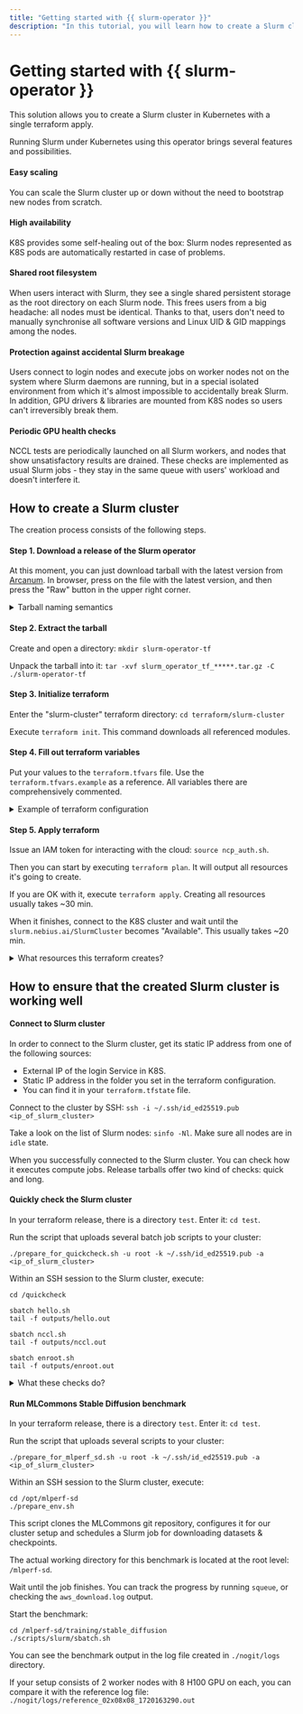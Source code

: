 ```yaml
---
title: "Getting started with {{ slurm-operator }}"
description: "In this tutorial, you will learn how to create a Slurm cluster in Kubernetes with {{ slurm-operator }}."
---
```


# Getting started with {{ slurm-operator }}
This solution allows you to create a Slurm cluster in Kubernetes with a single terraform apply.

Running Slurm under Kubernetes using this operator brings several features and possibilities.

#### Easy scaling
You can scale the Slurm cluster up or down without the need to bootstrap new nodes from scratch.

#### High availability
K8S provides some self-healing out of the box: Slurm nodes represented as K8S pods are automatically restarted in case 
of problems.

#### Shared root filesystem
When users interact with Slurm, they see a single shared persistent storage as the root directory on each Slurm node. 
This frees users from a big headache: all nodes must be identical. Thanks to that, users don't need to manually 
synchronise all software versions and Linux UID & GID mappings among the nodes.

#### Protection against accidental Slurm breakage
Users connect to login nodes and execute jobs on worker nodes not on the system where Slurm daemons are running, but in 
a special isolated environment from which it's almost impossible to accidentally break Slurm. In addition, GPU drivers &
libraries are mounted from K8S nodes so users can't irreversibly break them.

#### Periodic GPU health checks
NCCL tests are periodically launched on all Slurm workers, and nodes that show unsatisfactory results are drained. These
checks are implemented as usual Slurm jobs - they stay in the same queue with users' workload and doesn't interfere it.



## How to create a Slurm cluster
The creation process consists of the following steps.

#### Step 1. Download a release of the Slurm operator
At this moment, you can just download tarball with the latest version from [Arcanum](https://arcanum.nebius.dev/nebo/msp/slurm-service/internal/operator/terraform-releases).
In browser, press on the file with the latest version, and then press the "Raw" button in the upper right corner.

<details>
  <summary>Tarball naming semantics</summary>

> Each tarball release is named as `slurm_operator_tf_<YEAR>_<MONTH>_<SERIAL>_<SHORT_DESC>.tar.gz`
</details>

#### Step 2. Extract the tarball
Create and open a directory: `mkdir slurm-operator-tf`

Unpack the tarball into it: `tar -xvf slurm_operator_tf_*****.tar.gz -C ./slurm-operator-tf`

#### Step 3. Initialize terraform
Enter the "slurm-cluster" terraform directory: `cd terraform/slurm-cluster`

Execute `terraform init`. This command downloads all referenced modules.

#### Step 4. Fill out terraform variables
Put your values to the `terraform.tfvars` file. Use the `terraform.tfvars.example` as a reference. All variables there 
are comprehensively commented.

<details>
  <summary>Example of terraform configuration</summary>

> This is just an example. For actual information, use the `terraform.tfvars.example` file from your release tarball.
> ```terraform
> ########################################################################################################################
> # KUBERNETES CLUSTER CONFIGURATION
> ########################################################################################################################
> 
> ## BASIC CONFIGURATION
> 
> ### Nebius folder ID to create the K8S cluster in it.
> k8s_folder_id = "TODO: Put your folder ID here"
> 
> ### Name of the K8S cluster. A short random prefix is added. For example, if you set "slurm-test" here, the actual name
> ### will be "slurm-test-randstr1.
> k8s_cluster_name = "slurm"
> 
> ### Description of the K8S cluster.
> k8s_cluster_description = "K8S cluster for Slurm"
> 
> ### Version of the K8S used in the cluster.
> k8s_cluster_version = "1.28"
> 
> ### Availability zone of the K8S cluster.
> k8s_cluster_zone_id = "eu-north1-c"
> 
> ### K8S cluster maintenance windows. During the specified intervals the K8S master may not be available.
> k8s_cluster_master_maintenance_windows = [{
> day        = "monday"
> start_time = "20:00"
> duration   = "3h"
> }]
> 
> 
> 
> ## NETWORK CONFIGURATION
> 
> ### ID of an existing network in which a new subnet for the K8S cluster is created. If empty, a new network is created.
> ### A separate subnet is created in either case.
> k8s_network_id = "TODO: Put your network ID here"
> 
> ### IPv4 CIDR blocks for the new subnet. In case the subnet is created in an existing network, ensure it doesn't
> ### conflict with CIDR blocks of existing subnets.
> k8s_cluster_subnet_cidr_blocks = ["192.168.10.0/24"]
> 
> 
> 
> ## NODE GROUP CONFIGURATION
> ## ---------------------------------------------------------------------------------------------------------------------
> ## This terraform creates a Slurm cluster with two node groups:
> ## - one with GPUs onboard for running compute workloads (Slurm worker nodes),
> ## - and one without GPUs for running undemanding workloads (Slurm login & controller nodes, system K8S jobs, etc.).
> 
> ### Configuration of the node group with GPUs. Its nodes are interconnected and forms a GPU cluster.
> k8s_cluster_node_group_gpu = {
> #### The kind of GPUs. For example, "h100" (type A), "h100-c" (type C), "h100-c-llm" (type C allowing "preemptible").
> platform = "h100"
> 
> #### Whether the nodes can be taken away in favor of higher priority tasks. The only allowed platform is "h100-c-llm".
> preemptible = false
> 
> #### Number of nodes in the group. It should be at least 2 in order to benefit from the GPU cluster interconnection.
> #### The created node group doesn't have auto-scaling, but the size can be updated using this terraform.
> size = 2
> 
> #### Number of vCPU on the nodes. Not any value is supported. Typically, each GPU platform has only a single permitted
> #### set of resources (CPU & memory).
> cpu_cores = 160
> 
> #### Size of the real memory on the nodes in GB. Not any value is supported. See the comment above.
> memory_gb = 1280
> 
> #### Number of GPUs on each node.
> gpus = 8
> 
> #### Interconnect type. Typically, "InfiniBand".
> interconnect_type = "InfiniBand"
> 
> #### Interconnect physical cluster name. GPUs of certain platforms can be created only in certain physical clusters.
> #### e.g. "h100" platform can be created only in "fabric-1", and "h100-c" & "h100-c-llm" in "fabric-4" or fabric-6".
> #### This value cannot be changed after creation.
> interconnect_physical_cluster = "fabric-1"
> 
> #### Type of boot disks attached to the nodes.
> disk_type = "network-ssd"
> 
> #### Size of boot disks in GB.
> disk_size_gb = 1024
> 
> #### Value for the "cloud.google.com/gke-accelerator" label assigned to each node. Should be "nvidia-h100-80gb" for
> #### all H100 GPU platforms.
> gke_accelerator = "nvidia-h100-80gb"
> 
> #### Major version of the NVIDIA GPU driver to be installed on the nodes.
> driver_config = "535"
> }
> 
> ### Configuration of the node group without GPUs.
> k8s_cluster_node_group_non_gpu = {
> #### Number of nodes in the group. It should be at least 2 in order to benefit from K8S high-availability features.
> #### The created node group doesn't have auto-scaling, but the size can be updated using this terraform.
> size = 2
> 
> #### Number of vCPU on the nodes with platform "standard-v2". Not any value is supported. The platform has only
> #### specific permitted sets of resources (CPU & memory). For example, 8 CPU & 32 memory, or 32 CPU & 128 memory.
> cpu_cores = 32
> 
> #### Size of the real memory on the nodes in GB. Not any value is supported. See the comment above.
> memory_gb = 128
> 
> #### Type of boot disks attached to the nodes.
> disk_type = "network-ssd"
> 
> #### Size of boot disks in GB.
> disk_size_gb = 1024
> }
> 
> 
> 
> ## SSH CONFIGURATION
> 
> ### Username for connecting to K8S nodes.
> k8s_cluster_ssh_username = "ubuntu"
> 
> ### SSH public key for connecting to K8S nodes. Either the key as a string or path to the key must be set.
> k8s_cluster_ssh_public_key = "TODO: Put your public SSH key here"
> k8s_cluster_ssh_public_key_path = null
> 
> 
> 
> ## NVIDIA NETWORK OPERATOR CONFIGURATION
> 
> ### Version of the network operator installed to the K8S cluster.
> k8s_cluster_operator_network_version = "23.7.0"
> 
> 
> 
> ## NVIDIA GPU OPERATOR CONFIGURATION
> 
> ### Version of the GPU operator installed to the K8S cluster.
> k8s_cluster_operator_gpu_version = "v23.9.0"
> 
> ### NVIDIA GPU driver version. The major version must match with k8s_cluster_node_group_gpu.driver_config variable.
> k8s_cluster_operator_gpu_driver_version = "535.104.12"
> 
> ### Whether to use nvidia-container-toolkit for propagating NVIDIA drivers and system libraries from K8S nodes to
> ### containers. Typically, must be "true".
> k8s_cluster_operator_gpu_cuda_toolkit = true
> 
> # Whether to enable GPU driver RDMA. Typically, must be "true".
> k8s_cluster_operator_gpu_driver_rdma = true
> 
> 
> 
> 
> 
> ########################################################################################################################
> # SHARED STORAGE CONFIGURATION
> # ----------------------------------------------------------------------------------------------------------------------
> # At least two shared storages are created for the Slurm cluster:
> # 1. "Jail" storage that keeps the root directory of the shared environment within which users interact with Slurm.
> #    Can be either a compute file storage or a GlusterFS.
> # 2. "Controller spool" storage that keeps the state of Slurm controller (the Slurm's "StateSaveLocation"). This state
> #    is shared between the primary and backup controllers.
> # In addition, an arbitrary number of "jail submount" storages can be created. These storages are mounted into the jail
> # environment at specified paths. For example, you can mount /home directory from a different storage, or have separate
> # storages with datasets or checkpoints.
> # All jail submounts are compute file storages.
> ########################################################################################################################
> 
> ## BASIC COMPUTE FILE STORAGE CONFIGURATION
> ## ---------------------------------------------------------------------------------------------------------------------
> ## Always applies to "controller spool" and all "jail submount" storages. Applies to the "jail" storage only if
> ## "slurm_cluster_storages.jail.type" variable equals to "filestore".
> 
> ### Block size for all used compute file storages in bytes.
> k8s_cluster_filestore_block_size = 32768
> 
> 
> 
> ## BASIC GLUSTER FS STORAGE CONFIGURATION
> ## ---------------------------------------------------------------------------------------------------------------------
> ## Applies to the "jail" storage if "slurm_cluster_storages.jail.type" variable equals to "glusterfs". Otherwise, these
> ## settings do nothing.
> 
> ### Folder ID to create GlusterFS nodes in it. Several GlusterFS storages should not be created in the same folder due
> ### to possible conflicts in compute instance names.
> glusterfs_cluster_folder_id = "TODO: Put your folder ID here"
> 
> ### SSH key for connecting to GlusterFS compute instances.
> glusterfs_cluster_ssh_public_key = "TODO: Put your public SSH key here"
> glusterfs_cluster_ssh_public_key_path = null
> 
> ### Size of separate disks comprising the cluster in GB. The total size of the storage = (disk size * number of nodes).
> ### For example, if 3 disks are used, each of 372 GB, the total size of the storage is 372 * 3 = 1116 GB.
> ### Must be a multiple of 93 GB.
> glusterfs_cluster_disk_size = 372
> 
> ### Number of nodes in the cluster.
> glusterfs_cluster_nodes = 3
> 
> ### Number of disks on each node.
> glusterfs_cluster_disks_per_node = 1
> 
> 
> 
> ## SLURM CLUSTER STORAGE CONFIGURATION
> ## ---------------------------------------------------------------------------------------------------------------------
> ## Configures how Slurm storages are represented in K8S.
> 
> ### Configuration of the shared storages mounted to Slurm nodes.
> slurm_cluster_storages = {
> #### "Jail" storage configuration.
> jail = {
> ##### Name of the storage. It doesn't matter a lot. Used as a base name for different entities: compute file storage
> ##### name, mounted device name, K8S PV & PVC names, and the like.
> name = "jail"
> 
>     ##### Size of the storage in bytes. In case GlusterFS is used, it must not exceed the total size of the storage set
>     ##### in the "glusterfs_cluster_disk_dize" and "glusterfs_cluster_nodes" variables.
>     size = 1115 * (1024 * 1024 * 1024) # 1115Gi
> 
>     ##### Type of the shared storage. Can be either "glusterfs" or "filestore".
>     type = "glusterfs"
> 
>     ##### ID for an existing compute file storage for using it instead of creating a new one. It is relevant, only when
>     ##### type = "filestore".
>     filestore_id = null
> }
> 
> #### "Controller spool" storage configuration.
> controller_spool = {
> ##### Name of the storage. It doesn't matter a lot. Used as a base name for different entities: compute file storage
> ##### name, mounted device name, K8S PV & PVC names, and the like.
> name = "controller-spool"
> 
>     ##### Size of the storage in bytes.
>     size = 100 * (1024 * 1024 * 1024) # 100Gi
> 
>     ##### ID for an existing compute file storage for using it instead of creating a new one.
>     filestore_id = null
> }
> 
> #### "Jail submount" storages configuration. If empty, no additional shared storages are mounted to the jail.
> #### All these storages are initially mounted with 777 permissions and root:root ownerships, but users can change them
> #### after the Slurm cluster is created.
> #### It's enough to execute the command like `sudo chmod 755 /mlperf-sd && sudo chown bob:bob /mlperf-sd` on any of
> #### the Slurm nodes (login or worker) and these changes will apply to all other nodes in the cluster.
> jail_submounts = [{
> ##### Name of the storage. It doesn't matter a lot. Used as a base name for different entities: compute file storage
> ##### name, mounted device name, K8S PV & PVC names, and the like.
> name = "mlperf-sd"
> 
>     ##### Size of the storage in bytes.
>     size = 1500 * (1024 * 1024 * 1024) # 1500Gi
> 
>     ##### The absolute path within the jail environment for which data will be available to users.
>     mountPath = "/mlperf-sd"
> 
>     ##### ID for an existing compute file storage for using it instead of creating a new one.
>     filestore_id = null
> }]
> }
> 
> ### Configuration of PVC with the initial jail content. Must be an object with fields name and size (in bytes). If set,
> ### this PVC is used during the initial cluster creation to populate the "jail" shared storage with its content.
> ### See the comment to the "slurm_cluster_create_cr" variable for details.
> slurm_cluster_jail_snapshot = null
> 
> ### Size of the directory storing the slurmd state, that is node-local for each worker.
> slurm_cluster_worker_volume_spool_size = 128 * (1024 * 1024 * 1024) # 128Gi
> 
> 
> 
> 
> 
> ########################################################################################################################
> # SLURM CONFIGURATION
> ########################################################################################################################
> 
> ## SLURM OPERATOR CONFIGURATION
> 
> ### Version of the Slurm operator. Typically, should be left default.
> slurm_operator_version = "0.1.13"
> 
> 
> 
> ## BASIC SLURM CLUSTER CONFIGURATION
> 
> ### Whether to create a Slurm cluster within this terraform. If false, only the operator is created, without a cluster.
> ### This may be useful in scenario when a custom initial content for the "jail" shared storage is needed. It may be
> ### achieved by the following steps:
> ### 1. Apply the terraform with "slurm_cluster_create_cr = false"
> ### 2. Manually create a PVC in the K8S cluster with the content you want to have in the jail environment.
> ### 3. Apply the terraform again with "slurm_cluster_create_cr = true" and "slurm_cluster_jail_snapshot.name" set to
> ###    your PVC name.
> slurm_cluster_create_cr = true
> 
> ### Name of the Slurm cluster.
> slurm_cluster_name = "slurm-dev"
> 
> ### List of SSH public keys that will authorized for user root. After connecting to the cluster as root, the Slurm admin
> ### can create other Linux users with different authorized SSH keys.
> slurm_cluster_ssh_root_public_keys = [
> "TODO: Put your public SSH key here",
> ]
> 
> 
> 
> ## WORKER NODES CONFIGURATION
> ## ---------------------------------------------------------------------------------------------------------------------
> ## Slurm worker nodes are running on K8S nodes with GPU.
> ## Keep in mind, that not all compute instance resources are available for allocation in containers. The typical K8S
> ## overhead on each node is 2 vCPU, 4 GiB of memory and 50 GiB of the local disk. And it's better to leave a bit more.
> 
> ### Number of worker nodes where slurmd daemon runs. Slurm jobs will be executed on these nodes.
> slurm_cluster_node_worker_count = 2
> 
> ### Resources, dedicated to the slurmd daemon on each worker node. If set to null, the container will have no K8S
> ### resource requests & limits.
> ### The slurmd container is the place where all user jobs are executed. It must have most of the resources of GPU K8S
> ### nodes.
> slurm_cluster_node_worker_slurmd_resources = {
> cpu_cores               = 156
> memory_bytes            = 1220 * (1024 * 1024 * 1024) # 1220Gi
> ephemeral_storage_bytes = 720 * (1024 * 1024 * 1024) # 720Gi
> }
> 
> ### Resources, dedicated to the munged daemon on each worker node. If set to null, the container has will have no K8S
> ### resource requests & limits.
> ### The munged container is used for internal authentication within the Slurm cluster.
> slurm_cluster_node_worker_munge_resources = {
> cpu_cores               = 2
> memory_bytes            = 4 * (1024 * 1024 * 1024) # 4Gi
> ephemeral_storage_bytes = 8 * (1024 * 1024 * 1024) # 8Gi
> }
> 
> 
> 
> ## CONTROLLER NODES CONFIGURATION
> ## ---------------------------------------------------------------------------------------------------------------------
> ## Slurm controller nodes are running on K8S nodes without GPU.
> ## Keep in mind, that not all compute instance resources are available for allocation in containers. The typical K8S
> ## overhead on each node is 2 vCPU, 4 GiB of memory and 50 GiB of the local disk. And it's better to leave a bit more.
> ## Controller & login nodes together should also not allocate all node resources to the fullest, because some space
> ## is needed for the system workload (such as GPU benchmark starter jobs).
> 
> ### Number of controller nodes where the slurmctld daemon runs. The first available controller is primary, and others
> ### are backup ones. When the current primary controller goes down, the first available backup controller takes control.
> ### There is little sense in setting it to more than 3.
> slurm_cluster_node_controller_count = 2
> 
> ### Resources, dedicated to the slurmctld daemon on each controller node. If set to null, the container will have no K8S
> ### resource requests & limits.
> ### The slurmdctld container is the place where the Slurm cluster is controlled from. It must have enough resources for
> ### operation, but there's no sense in giving it more than 16 CPU and 64 GiB of memory.
> slurm_cluster_node_controller_slurmctld_resources = {
> cpu_cores               = 8
> memory_bytes            = 32 * (1024 * 1024 * 1024) # 32Gi
> ephemeral_storage_bytes = 16 * (1024 * 1024 * 1024) # 16Gi
> }
> 
> ### Resources, dedicated to the munged daemon on each controller node. If set to null, the container will have no K8S
> ### resource requests & limits.
> ### The munged container is used for internal authentication within the Slurm cluster.
> slurm_cluster_node_controller_munge_resources = {
> cpu_cores               = 1
> memory_bytes            = 2 * (1024 * 1024 * 1024) # 2Gi
> ephemeral_storage_bytes = 4 * (1024 * 1024 * 1024) # 4Gi
> }
> 
> 
> 
> ## LOGIN NODES CONFIGURATION
> ## ---------------------------------------------------------------------------------------------------------------------
> ## Slurm login nodes are running on K8S nodes without GPU.
> ## Keep in mind, that not all compute instance resources are available for allocation in login nodes. The typical K8S
> ## overhead on each node is 2 vCPU, 4 GiB of memory and 50 GiB of the local disk. And it's better to leave a bit more.
> ## Controller & login nodes together should also not allocate all node resources to the fullest, because some space
> ## is needed for the system workload (such as GPU benchmark starter jobs).
> 
> ### Number of login nodes where the sshd daemon runs. When a user connects to the Slurm cluster by SSH, they are
> ### directed to a random node. Setting this value to more than 1 makes sense only for high availability or for
> ### distributing user sessions across several computationally weak nodes.
> slurm_cluster_node_login_count = 2
> 
> ### Resources, dedicated to the sshd daemon on each login node. If set to null, the container will have no K8S resource
> ### requests & limits.
> ### The sshd container is the place where the Slurm users are connected to. It must have as many resources, as clients
> ### need, but typically not so many because they are used as a thin client.
> slurm_cluster_node_login_sshd_resources = {
> cpu_cores               = 16
> memory_bytes            = 64 * (1024 * 1024 * 1024) # 64Gi
> ephemeral_storage_bytes = 720 * (1024 * 1024 * 1024) # 720Gi
> }
> 
> ### Resources, dedicated to the munged daemon on each login node. If set to null, the container will have no K8S
> ### resource requests & limits.
> ### The munged container is used for internal authentication within the Slurm cluster.
> slurm_cluster_node_login_munge_resources = {
> cpu_cores               = 1
> memory_bytes            = 2 * (1024 * 1024 * 1024) # 2Gi
> ephemeral_storage_bytes = 4 * (1024 * 1024 * 1024) # 4Gi
> }
> 
> 
> 
> ## PERIODIC GPU BENCHMARK CONFIGURATION
> ## ---------------------------------------------------------------------------------------------------------------------
> ## GPU benchmarks are implemented as "all_reduce_perf" NCCL tests. These checks are launched as usual Slurm jobs, which
> ## are periodically scheduled from a K8S CronJob and stay in the same queue with users' workload.
> 
> ### Cron string representing the schedule for running NCCL benchmarks.
> slurm_cluster_nccl_benchmark_schedule = "0 */3 * * *" # Every 3 hours
> 
> ### Configuration of NCCL benchmarks. Most of the parameters are just passed as arguments to all_reduce_perf NCCL test.
> slurm_cluster_nccl_benchmark_settings = {
> #### The initial size of the data that is transferred at the beginning of the benchmark.
> min_bytes = "512Mb"
> 
> #### The final size of the data that is transferred at the end of the benchmark.
> max_bytes = "8Gb"
> 
> #### Step factor affecting the number of data transfers.
> step_factor = "2"
> 
> ### Benchmark timeout. If the benchmark exceeds it, the Slurm nodes won't be drained, but the K8S job becomes Failed.
> timeout = "20:00"
> 
> ### The target value of the "Avg bus bandwidth" result in "all_reduce_perf" NCCL test. If some Slurm worker node shows
> ### a result less that this threshold, it is drained.
> threshold_more_than = "420"
> 
> ### Whether to use Infiniband (true) or NVLink (false) during this test. Changing this variable may require changing
> ### the "threshold_more_than" variable as well. The normal limit for Infiniband is 42 and for NVLink is 420.
> use_infiniband = false
> }
> 
> ### Whether to drain Slurm nodes that showed unsatisfactory results. When drained, the details of the benchmark results
> ### are set to the Slurm node Reason field. Users can see it by executing `scontrol show nodes`
> slurm_cluster_nccl_benchmark_drain_nodes = true
> ```
</details>

#### Step 5. Apply terraform
Issue an IAM token for interacting with the cloud: `source ncp_auth.sh`.

Then you can start by executing `terraform plan`. It will output all resources it's going to create.

If you are OK with it, execute `terraform apply`. Creating all resources usually takes ~30 min.

When it finishes, connect to the K8S cluster and wait until the `slurm.nebius.ai/SlurmCluster` becomes "Available". 
This usually takes ~20 min.

<details>
  <summary>What resources this terraform creates?</summary>

> - K8S cluster
> - VPC (it's also possible to use an existing one)
> - A static IP address
> - Shared storage where the slurm nodes' root directory will be stored. Either a GlusterFS cluster run on a bunch of compute instances, or a compute file storage.
> - A compute file storage for storing Slurm controller state in it and share between primary and backup controllers.
> - The configured number of additional compute file storages that users want to mount into their environment.
> - Several Helm releases:
>   - NVIDIA GPU operator, that propagates GPU drivers and low-level libraries from K8S nodes into containers.
>   - NVIDIA network operator, that propagates InfiniBand drivers and low-level libraries from K8S nodes into containers.
>   - Slurm operator, that creates Slurm clusters.
>   - Slurm cluster storage, that brings shared storages (GlusterFS and/or compute file storage) into K8S pods.
</details>



## How to ensure that the created Slurm cluster is working well

#### Connect to Slurm cluster
In order to connect to the Slurm cluster, get its static IP address from one of the following sources:
- External IP of the login Service in K8S.
- Static IP address in the folder you set in the terraform configuration.
- You can find it in your `terraform.tfstate` file.

Connect to the cluster by SSH: `ssh -i ~/.ssh/id_ed25519.pub <ip_of_slurm_cluster>`

Take a look on the list of Slurm nodes: `sinfo -Nl`. Make sure all nodes are in `idle` state.

When you successfully connected to the Slurm cluster. You can check how it executes compute jobs. Release tarballs offer 
two kind of checks: quick and long.

#### Quickly check the Slurm cluster

In your terraform release, there is a directory `test`. Enter it: `cd test`.

Run the script that uploads several batch job scripts to your cluster:
```shell
./prepare_for_quickcheck.sh -u root -k ~/.ssh/id_ed25519.pub -a <ip_of_slurm_cluster>
```

Within an SSH session to the Slurm cluster, execute:
```shell
cd /quickcheck

sbatch hello.sh
tail -f outputs/hello.out

sbatch nccl.sh
tail -f outputs/nccl.out

sbatch enroot.sh
tail -f outputs/enroot.out
```

<details>
  <summary>What these checks do?</summary>

> - **hello.sh**: performs basic checks of the Slurm cluster: jobs can be executed and resources can be allocated.
> - **nccl.sh**: executes NCCL test "all_reduce_perf" twice: using NVLink and Infiniband.
> - **enroot.sh**: launches jobs inside enroot containers.
</details>

#### Run MLCommons Stable Diffusion benchmark

In your terraform release, there is a directory `test`. Enter it: `cd test`.

Run the script that uploads several scripts to your cluster:
```shell
./prepare_for_mlperf_sd.sh -u root -k ~/.ssh/id_ed25519.pub -a <ip_of_slurm_cluster>
```

Within an SSH session to the Slurm cluster, execute:
```shell
cd /opt/mlperf-sd
./prepare_env.sh
```

This script clones the MLCommons git repository, configures it for our cluster setup and schedules a Slurm job for
downloading datasets & checkpoints.

The actual working directory for this benchmark is located at the root level: `/mlperf-sd`.

Wait until the job finishes. You can track the progress by running `squeue`, or checking the `aws_download.log` output.

Start the benchmark:
```shell
cd /mlperf-sd/training/stable_diffusion
./scripts/slurm/sbatch.sh
```

You can see the benchmark output in the log file created in `./nogit/logs` directory.

If your setup consists of 2 worker nodes with 8 H100 GPU on each, you can compare it with the reference log file:
`./nogit/logs/reference_02x08x08_1720163290.out`
